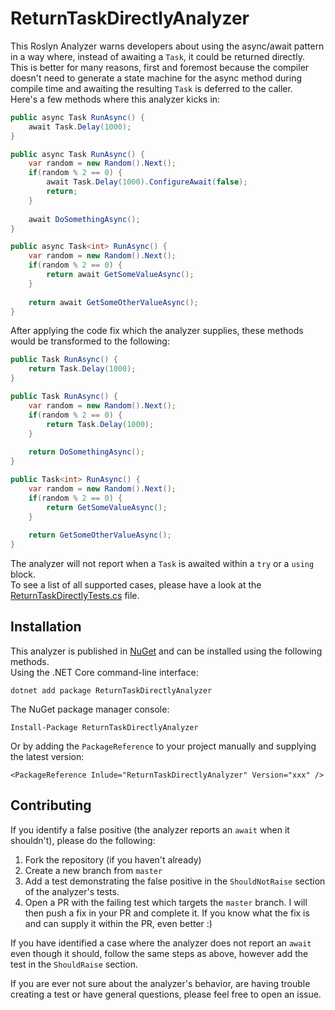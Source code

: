 # ReturnTaskDirectlyAnalyzer

This Roslyn Analyzer warns developers about using the async/await pattern in a way where, instead of awaiting a ``Task``, it could be returned directly.\
This is better for many reasons, first and foremost because the compiler doesn't need to generate a state machine for the async method during compile time and awaiting the resulting ``Task`` is deferred to the caller.\
Here's a few methods where this analyzer kicks in:
```c#
public async Task RunAsync() {
    await Task.Delay(1000);
}

public async Task RunAsync() {
    var random = new Random().Next();
    if(random % 2 == 0) {
        await Task.Delay(1000).ConfigureAwait(false);
        return;
    }
    
    await DoSomethingAsync(); 
}

public async Task<int> RunAsync() {
    var random = new Random().Next();
    if(random % 2 == 0) {
        return await GetSomeValueAsync();
    }
    
    return await GetSomeOtherValueAsync();
}
```
After applying the code fix which the analyzer supplies, these methods would be transformed to the following:
```c#
public Task RunAsync() {
    return Task.Delay(1000);
}

public Task RunAsync() {
    var random = new Random().Next();
    if(random % 2 == 0) {
        return Task.Delay(1000);
    }
    
    return DoSomethingAsync(); 
}

public Task<int> RunAsync() {
    var random = new Random().Next();
    if(random % 2 == 0) {
        return GetSomeValueAsync();
    }
    
    return GetSomeOtherValueAsync();
}
```
The analyzer will not report when a ``Task`` is awaited within a `try` or a `using` block.\
To see a list of all supported cases, please have a look at the [ReturnTaskDirectlyTests.cs](https://github.com/CollinAlpert/ReturnTaskDirectlyAnalyzer/blob/master/ReturnTaskDirectlyAnalyzer.Tests/ReturnTaskDirectlyTests.cs) file.

## Installation
This analyzer is published in [NuGet](https://nuget.org/packages/ReturnTaskDirectlyAnalyzer) and can be installed using the following methods.\
Using the .NET Core command-line interface:
```
dotnet add package ReturnTaskDirectlyAnalyzer
```
The NuGet package manager console:
```
Install-Package ReturnTaskDirectlyAnalyzer
```
Or by adding the ``PackageReference`` to your project manually and supplying the latest version:
```
<PackageReference Inlude="ReturnTaskDirectlyAnalyzer" Version="xxx" />
```

## Contributing
If you identify a false positive (the analyzer reports an `await` when it shouldn't), please do the following:
1. Fork the repository (if you haven't already)
2. Create a new branch from ``master``
3. Add a test demonstrating the false positive in the `ShouldNotRaise` section of the analyzer's tests.
4. Open a PR with the failing test which targets the `master` branch.
I will then push a fix in your PR and complete it. If you know what the fix is and can supply it within the PR, even better :)

If you have identified a case where the analyzer does not report an ``await`` even though it should, follow the same steps as above, however add the test in the `ShouldRaise` section.

If you are ever not sure about the analyzer's behavior, are having trouble creating a test or have general questions, please feel free to open an issue.